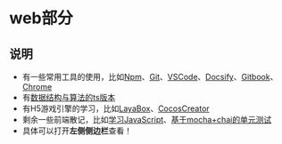 <!-- 首页 相当于每本书籍的介绍 -->
# web部分

## 说明

- 有一些常用工具的使用，比如[Npm](常用工具/Npm的使用.md)、[Git](常用工具/Git的使用.md)、[VSCode](常用工具/VSCode的使用.md)、[Docsify](常用工具/使用docsify写blog.md)、[Gitbook](常用工具/使用gitbook写blog.md)、[Chrome](常用工具/Chrome的使用.md)
- 有[数据结构与算法的ts版本](数据结构与算法/数据结构与算法ts版.md)
- 有H5游戏引擎的学习，比如[LayaBox](LayaBox游戏引擎/Laya游戏开发注意事项.md)、[CocosCreator](CocosCreator游戏引擎/CocosCreator游戏开发.md)
- 剩余一些前端散记，比如[学习JavaScript](html、css、js、ts/学习JavaScript/JavaScript简介.md)、[基于mocha+chai的单元测试](web前端测试与调试/基于mocha+chai的单元测试.md)
- 具体可以打开**左侧侧边栏**查看！
